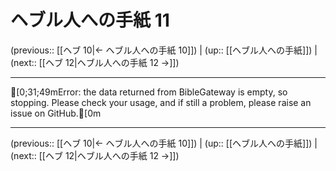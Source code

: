 # ヘブル人への手紙 11

(previous:: [[ヘブ 10|← ヘブル人への手紙 10]]) | (up:: [[ヘブル人への手紙]]) | (next:: [[ヘブ 12|ヘブル人への手紙 12 →]])

***
[0;31;49mError: the data returned from BibleGateway is empty, so stopping. Please check your usage, and if still a problem, please raise an issue on GitHub.[0m

***

(previous:: [[ヘブ 10|← ヘブル人への手紙 10]]) | (up:: [[ヘブル人への手紙]]) | (next:: [[ヘブ 12|ヘブル人への手紙 12 →]])
